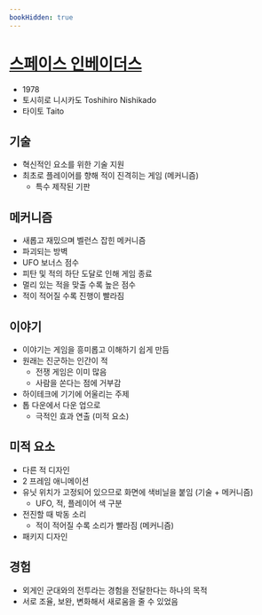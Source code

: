 ```yaml
---
bookHidden: true
---
```


# [스페이스 인베이더스](https://wikipedia.org/wiki/Space_Invaders)
* 1978
* 토시히로 니시카도 Toshihiro Nishikado
* 타이토 Taito

## 기술
* 혁신적인 요소를 위한 기술 지원
* 최초로 플레이어를 향해 적이 진격히는 게임 (메커니즘)
  * 특수 제작된 기판

## 메커니즘
* 새롭고 재밌으며 벨런스 잡힌 메커니즘
* 파괴되는 방벽
* UFO 보너스 점수
* 피탄 및 적의 하단 도달로 인해 게임 종료
* 멀리 있는 적을 맞출 수록 높은 점수
* 적이 적어질 수록 진행이 빨라짐

## 이야기
* 이야기는 게임을 흥미롭고 이해하기 쉽게 만듬
* 원래는 진군하는 인간이 적
  * 전쟁 게임은 이미 많음
  * 사람을 쏜다는 점에 거부감
* 하이테크에 기기에 어울리는 주제
* 톱 다운에서 다운 업으로
  * 극적인 효과 연출 (미적 요소)

## 미적 요소
* 다른 적 디자인
* 2 프레임 애니메이션
* 유닛 위치가 고정되어 있으므로 화면에 색비닐을 붙임 (기술 + 메커니즘)
  * UFO, 적, 플레이어 색 구분
* 전진할 때 박동 소리
  * 적이 적어질 수록 소리가 빨라짐 (메커니즘)
* 패키지 디자인

## 경험
* 외게인 군대와의 전투라는 경험을 전달한다는 하나의 목적
* 서로 조율, 보완, 변화해서 새로움을 줄 수 있었음